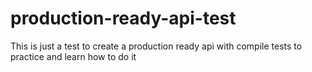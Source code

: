 # production-ready-api-test
This is just a test to create a production ready api with compile tests to practice and learn how to do it
